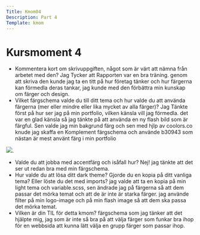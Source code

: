```yaml
---
Title: Kmom04
Description: Part 4
Template: kmom
---
```


Kursmoment 4
==================

*   Kommentera kort om skrivuppgiften, något som är värt att nämna från arbetet med den?
Jag Tycker att Rapporten var en bra träning. genom att skriva den kunde jag ta en titt på hur företag tänker och hur färgerna kan förmedla deras tankar, jag kunde med den förbättra min kunskap om färger och design.
*   Vilket färgschema valde du till ditt tema och hur valde du att använda färgerna (mer eller mindre eller lika mycket av alla färger)?
Jag Tänkte först på hur ser jag på min portfolio, vilken känsla vill jag förmedla. det var en glad känsla så jag tänkte på att använda en ny flash bild som är färgful. Sen valde jag min bakgrund färg och sen med hjlp av coolors.co knude jag skaffa en Komplement färgschema och använde b30943 som nästan är mest använt färg i min portfolio

<img class="rapport-img" src="../assets/img/p-palette.png">.

*   Valde du att jobba med accentfärg och isåfall hur? Nej! jag tänkte att det ser ut redan bra med min färgschema.
*   Hur valde du att lösa ditt dark theme? Gjorde du en kopia på ditt vanliga tema? Eller löste du det med imports? jag valde att ta en kopia på min light tema och variable.scss, sen ändrade jag på färgerna så att dem passar det mörka temat och att de är inte är starka färger. jag använde filter på min logo-image och på min flash image så att dem ska passa det mörka temat.
*   Vilken är din TIL för detta kmom? färgschema som jag tänker att det hjälpte mig, jag som är inte så bra på att välja färger som funkar bra ihop för en webbsida att kunna lätt välja en grupp färger som passar ihop.
